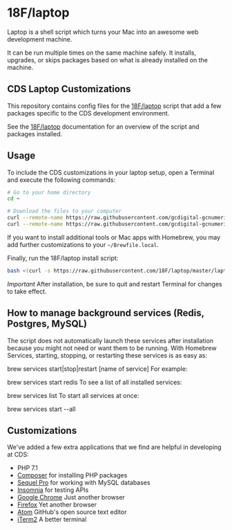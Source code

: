 # 18F/laptop

Laptop is a shell script which turns your Mac into an awesome web development machine.

It can be run multiple times on the same machine safely. It installs, upgrades, or skips packages based on what is already installed on the machine.

## CDS Laptop Customizations

This repository contains config files for the [18F/laptop](https://github.com/18F/laptop) script that add a few packages specific to the CDS development environment. 

See the [18F/laptop](https://github.com/18F/laptop) documentation for an overview of the script and packages installed.

## Usage

To include the CDS customizations in your laptop setup, open a Terminal and execute the following commands:

```bash
# Go to your home directory
cd ~

# Download the files to your computer
curl --remote-name https://raw.githubusercontent.com/gcdigital-gcnumerique/laptop/master/.laptop.local
curl --remote-name https://raw.githubusercontent.com/gcdigital-gcnumerique/laptop/master/Brewfile.local
```

If you want to install additional tools or Mac apps with Homebrew, you may add further customizations to your `~/Brewfile.local`.

Finally, run the 18F/laptop install script:

```bash
bash <(curl -s https://raw.githubusercontent.com/18F/laptop/master/laptop)
```

*Important* After installation, be sure to quit and restart Terminal for changes to take effect.

## How to manage background services (Redis, Postgres, MySQL)

The script does not automatically launch these services after installation because you might not need or want them to be running. With Homebrew Services, starting, stopping, or restarting these services is as easy as:

brew services start|stop|restart [name of service]
For example:

brew services start redis
To see a list of all installed services:

brew services list
To start all services at once:

brew services start --all

## Customizations

We've added a few extra applications that we find are helpful in developing at CDS:
- PHP 7.1
- [Composer](https://getcomposer.org) for installing PHP packages
- [Sequel Pro](https://www.sequelpro.com/) for working with MySQL databases
- [Insomnia](https://insomnia.rest/) for testing APIs
- [Google Chrome](https://www.google.com/chrome/index.html) Just another browser
- [Firefox](https://www.mozilla.org/en-US/firefox/new/) Yet another browser 
- [Atom](https://atom.io/) GitHub's open source text editor
- [iTerm2](http://iterm2.com/) A better terminal
